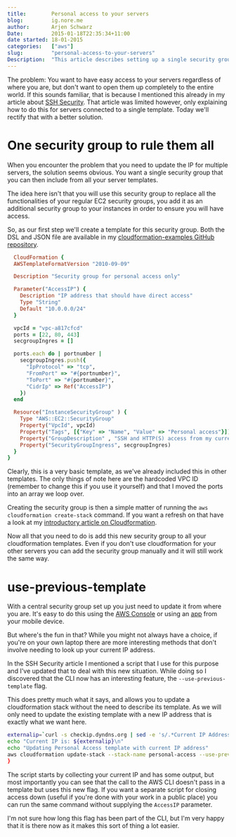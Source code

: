 ```yaml
---
title:        Personal access to your servers  
blog:         ig.nore.me  
author:       Arjen Schwarz  
Date:         2015-01-18T22:35:34+11:00   
date started: 18-01-2015  
categories:   ["aws"]
slug:         "personal-access-to-your-servers"
Description:  "This article describes setting up a single security group with cloudformation that you can use to ensure you can easily gain access to your servers wherever you are. And as a bonus it describes how you can update the parameters of your stack from the command line without needing access to its template."
---
```


The problem: You want to have easy access to your servers regardless of where you are, but don't want to open them up completely to the entire world. If this sounds familiar, that is because I mentioned this already in my article about [SSH Security](http://ig.nore.me/2014/08/securing-ssh-access-with-cloudformation/). That article was limited however, only explaining how to do this for servers connected to a single template. Today we'll rectify that with a better solution.

# One security group to rule them all

When you encounter the problem that you need to update the IP for multiple servers, the solution seems obvious. You want a single security group that you can then include from all your server templates.

The idea here isn't that you will use this security group to replace all the functionalities of your regular EC2 security groups, you add it as an additional security group to your instances in order to ensure you will have access.

So, as our first step we'll create a template for this security group. Both the DSL and JSON file are available in my [cloudformation-examples GitHub repository](https://github.com/ArjenSchwarz/cloudformation-templates).

```ruby
  CloudFormation {
  AWSTemplateFormatVersion "2010-09-09"

  Description "Security group for personal access only"

  Parameter("AccessIP") {
    Description "IP address that should have direct access"
    Type "String"
    Default "10.0.0.0/24"
  }

  vpcId = "vpc-a817cfcd"
  ports = [22, 80, 443]
  secgroupIngres = []

  ports.each do | portnumber |
    secgroupIngres.push({
      "IpProtocol" => "tcp",
      "FromPort" => "#{portnumber}",
      "ToPort" => "#{portnumber}",
      "CidrIp" => Ref("AccessIP")
    })
  end

  Resource("InstanceSecurityGroup" ) {
    Type "AWS::EC2::SecurityGroup"
    Property("VpcId", vpcId)
    Property("Tags", [{"Key" => "Name", "Value" => "Personal access"}])
    Property("GroupDescription" , "SSH and HTTP(S) access from my current IP Address")
    Property("SecurityGroupIngress", secgroupIngres)
  }
}
```

Clearly, this is a very basic template, as we've already included this in other templates. The only things of note here are the hardcoded VPC ID (remember to change this if you use it yourself) and that I moved the ports into an array we loop over.

Creating the security group is then a simple matter of running the `aws cloudformation create-stack` command. If you want a refresh on that have a look at my [introductory article on Cloudformation](http://ig.nore.me/2014/08/the-first-babysteps-with-cloudformation/).

Now all that you need to do is add this new security group to all your cloudformation templates. Even if you don't use cloudformation for your other servers you can add the security group manually and it will still work the same way.

# use-previous-template

With a central security group set up you just need to update it from where you are. It's easy to do this using the [AWS Console](https://aws.amazon.com/console/) or using an [app](http://pocketconsoleapp.com) from your mobile device.

But where's the fun in that? While you might not always have a choice, if you're on your own laptop there are more interesting methods that don't involve needing to look up your current IP address.

In the SSH Security article I mentioned a script that I use for this purpose and I've updated that to deal with this new situation. While doing so I discovered that the CLI now has an interesting feature, the `--use-previous-template` flag. 

This does pretty much what it says, and allows you to update a cloudformation stack without the need to describe its template. As we will only need to update the existing template with a new IP address that is exactly what we want here.

```bash
externalip=`curl -s checkip.dyndns.org | sed -e 's/.*Current IP Address: //' -e 's/<.*$//'`
echo "Current IP is: ${externalip}\n"
echo "Updating Personal Access template with current IP address"
aws cloudformation update-stack --stack-name personal-access --use-previous-template --parameters ParameterKey=AccessIP,ParameterValue=${externalip}/32 --profile blogs
}
```

The script starts by collecting your current IP and has some output, but most importantly you can see that the call to the AWS CLI doesn't pass in a template but uses this new flag. If you want a separate script for closing access down (useful if you're done with your work in a public place) you can run the same command without supplying the `AccessIP` parameter.

I'm not sure how long this flag has been part of the CLI, but I'm very happy that it is there now as it makes this sort of thing a lot easier.